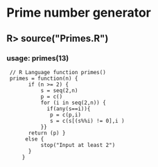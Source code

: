 # Prime number generator

##  R> source("Primes.R")
### usage: primes(13)

     // R Language function primes()
     primes = function(n) {
           if (n >= 2) {
               s = seq(2,n)
               p = c()
               for (i in seq(2,n)) {
                 if(any(s==i)){
                  p = c(p,i)
                  s = c(s[(s%%i) != 0],i )
               }} 
           return (p) }
          else {
               stop("Input at least 2")
           }
         }



